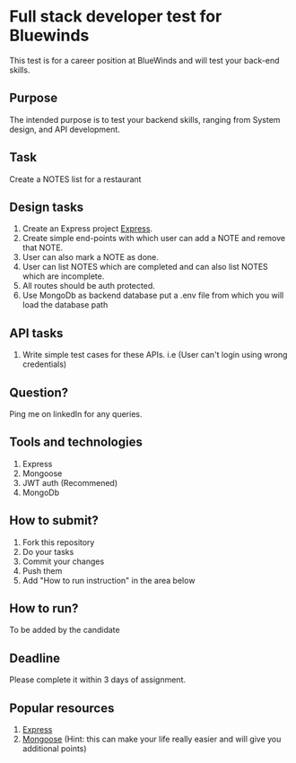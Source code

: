 

# Full stack developer test for Bluewinds

This test is for a career position at BlueWinds and will test your back-end skills.

## Purpose
The intended purpose is to test your backend skills, ranging from System design, and API development.

## Task
Create a NOTES list for a restaurant

## Design tasks

1. Create an Express project [Express](https://expressjs.com/).
2. Create simple end-points with which user can add a NOTE and remove that NOTE.
3. User can also mark a NOTE as done. 
4. User can list NOTES which are completed and can also list NOTES which are incomplete. 
5. All routes should be auth protected.
3. Use MongoDb as backend database put a .env file from which you will load the database path

## API tasks

1. Write simple test cases for these APIs. i.e (User can't login using wrong credentials) 

## Question? 
Ping me on linkedIn for any queries. 

## Tools and technologies

1. Express
2. Mongoose
3. JWT auth (Recommened) 
4. MongoDb

## How to submit?
1. Fork this repository
2. Do your tasks
3. Commit your changes
4. Push them
5. Add "How to run instruction" in the area below

## How to run?
To be added by the candidate

## Deadline
Please complete it within 3 days of assignment. 

## Popular resources
1. [Express](https://expressjs.com/en/starter/installing.html)
2. [Mongoose](https://www.npmjs.com/package/mongoose) (Hint: this can make your life really easier and will give you additional points)
